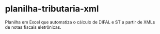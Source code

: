 # planilha-tributaria-xml
Planilha em Excel que automatiza o cálculo de DIFAL e ST a partir de XMLs de notas fiscais eletrônicas.
